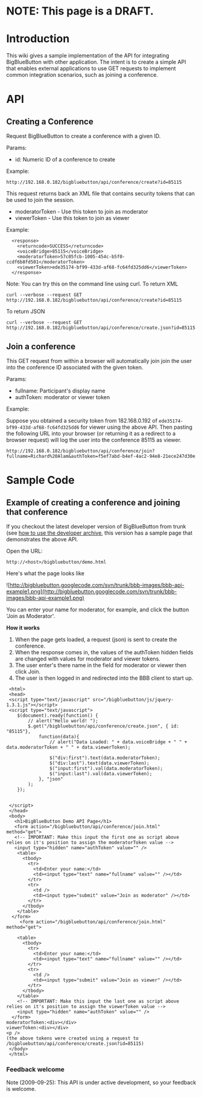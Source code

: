 # NOTE: This page is a DRAFT. #

# Introduction #

This wiki gives a sample implementation of the API for integrating BigBlueButton with other application. The intent is to create a simple API that enables external applications to use GET requests to  implement common integration scenarios, such as joining a conference.

# API #

## Creating a Conference ##
Request BigBlueButton to create a conference with a given ID.

Params:
  * id: Numeric ID of a conference to create

Example:
```
http://192.168.0.182/bigbluebutton/api/conference/create?id=85115
```

This request returns back an XML file that contains security tokens that can be used to join the session.

  * moderatorToken - Use this token to join as moderator
  * viewerToken - Use this token to join as viewer

Example:
```
  <response>
    <returncode>SUCCESS</returncode>
    <voiceBridge>85115</voiceBridge>
    <moderatorToken>57c05fcb-1005-454c-b5f0-ccdf6b8fd501</moderatorToken>
    <viewerToken>ede35174-bf99-433d-af68-fc64fd325dd6</viewerToken>
  </response>
```

Note: You can try this on the command line using curl.  To return XML

```
curl --verbose --request GET http://192.168.0.182/bigbluebutton/api/conference/create?id=85115
```

To return JSON

```
curl --verbose --request GET http://192.168.0.182/bigbluebutton/api/conference/create.json?id=85115
```

## Join a conference ##
This GET request from within a browser will automatically join join the user into the conference ID associated with the given token.

Params:
  * fullname: Participant's display name
  * authToken: moderator or viewer token

Example:

Suppose you obtained a security token from 182.168.0.192 of `ede35174-bf99-433d-af68-fc64fd325dd6` for viewer using the above API.  Then pasting the following URL into your browser (or returning it as a redirect to a browser request) will log the user into the conference 85115 as viewer.

```
http://192.168.0.182/bigbluebutton/api/conference/join?fullname=Richard%20Alam&authToken=f5ef7abd-b4ef-4ac2-94e8-21ece247d30e
```


# Sample Code #
## Example of creating a conference and joining that conference ##

If you checkout the latest developer version of BigBlueButton from trunk (see [how to use the developer archive](http://groups.google.com/group/bigbluebutton-dev/browse_thread/thread/b8d4a240e24a89b3#), this version has a sample page that demonstrates the above API.

Open the URL:
```
http://<host>/bigbluebutton/demo.html
```

Here's what the page looks like

![http://bigbluebutton.googlecode.com/svn/trunk/bbb-images/bbb-api-example1.png](http://bigbluebutton.googlecode.com/svn/trunk/bbb-images/bbb-api-example1.png)

You can enter your name for moderator, for example, and click the button 'Join as Moderator'.

**How it works**

  1. When the page gets loaded, a request (json) is sent to create the conference.
  1. When the response comes in, the values of the authToken hidden fields are changed with values for moderator and viewer tokens.
  1. The user enter's there name in the field for moderator or viewer then click Join.
  1. The user is then logged in and redirected into the BBB client to start up.

```
 <html>                                                                  
 <head>                                                                  
 <script type="text/javascript" src="/bigbluebutton/js/jquery-1.3.1.js"></script>          
 <script type="text/javascript">                                         
    $(document).ready(function() {   	
    	// alert("Hello world! ");
   	 	$.get("/bigbluebutton/api/conference/create.json", { id: "85115"},
  			function(data){
    			// alert("Data Loaded: " + data.voiceBridge + " " + data.moderatorToken + " " + data.viewerToken);
    			
    			$("div:first").text(data.moderatorToken);
    			$("div:last").text(data.viewerToken);
    			$("input:first").val(data.moderatorToken);
    			$("input:last").val(data.viewerToken);
  			}, "json"
  		);  		
 	});   
 		
                               
 </script>                                                               
 </head>                                                                 
 <body>                                                                  
   <h1>BigBlueButton Demo API Page</h1> 
   <form action="/bigbluebutton/api/conference/join.html" method="get"> 
   <!-- IMPORTANT: Make this input the first one as script above relies on it's position to assign the moderatorToken value --> 
   <input type="hidden" name="authToken" value="" /> 
    <table> 
      <tbody> 
        <tr> 
          <td>Enter your name:</td> 
          <td><input type="text" name="fullname" value="" /></td> 
        </tr> 
        <tr> 
          <td /> 
          <td><input type="submit" value="Join as moderator" /></td> 
        </tr> 
      </tbody> 
    </table> 
  </form>    
     <form action="/bigbluebutton/api/conference/join.html" method="get"> 
     
    <table> 
      <tbody> 
        <tr> 
          <td>Enter your name:</td> 
          <td><input type="text" name="fullname" value="" /></td> 
        </tr> 
        <tr> 
          <td /> 
          <td><input type="submit" value="Join as viewer" /></td> 
        </tr> 
      </tbody> 
    </table> 
    <!-- IMPORTANT: Make this input the last one as script above relies on it's position to assign the viewerToken value --> 
    <input type="hidden" name="authToken" value="" /> 
  </form>       
moderatorToken:<div></div> 
viewerToken:<div></div>                           
<p /> 
(the above tokens were created using a request to /bigbluebutton/api/conference/create.json?id=85115)
 </body>                                                                 
 </html> 
```


### Feedback welcome ###
Note (2009-09-25): This API is under active development, so your feedback is welcome.